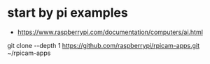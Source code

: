# start by pi examples

* https://www.raspberrypi.com/documentation/computers/ai.html


git clone --depth 1 https://github.com/raspberrypi/rpicam-apps.git ~/rpicam-apps


